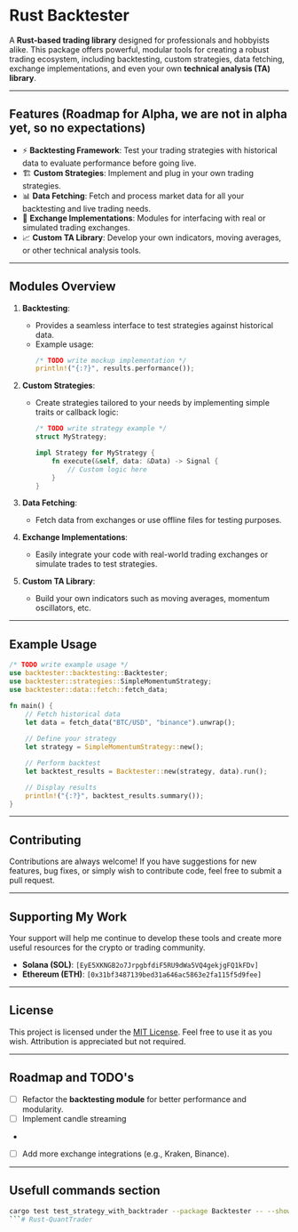 
# Rust Backtester

A **Rust-based trading library** designed for professionals and hobbyists alike. This package offers powerful, modular tools for creating a robust trading ecosystem, including backtesting, custom strategies, data fetching, exchange implementations, and even your own **technical analysis (TA) library**.

---

## Features (Roadmap for Alpha, we are not in alpha yet, so no expectations)

- ⚡ **Backtesting Framework**: Test your trading strategies with historical data to evaluate performance before going live.
- 🏗️ **Custom Strategies**: Implement and plug in your own trading strategies.
- 📊 **Data Fetching**: Fetch and process market data for all your backtesting and live trading needs.
- 🔄 **Exchange Implementations**: Modules for interfacing with real or simulated trading exchanges.
- 📈 **Custom TA Library**: Develop your own indicators, moving averages, or other technical analysis tools.

---

## Modules Overview

1. **Backtesting**:
    - Provides a seamless interface to test strategies against historical data.
    - Example usage:
      ```rust
      /* TODO write mockup implementation */
      println!("{:?}", results.performance());
      ```

2. **Custom Strategies**:
    - Create strategies tailored to your needs by implementing simple traits or callback logic:
      ```rust
      /* TODO write strategy example */
      struct MyStrategy;
      
      impl Strategy for MyStrategy {
          fn execute(&self, data: &Data) -> Signal {
              // Custom logic here
          }
      }
      ```

3. **Data Fetching**:
    - Fetch data from exchanges or use offline files for testing purposes.

4. **Exchange Implementations**:
    - Easily integrate your code with real-world trading exchanges or simulate trades to test strategies.

5. **Custom TA Library**:
    - Build your own indicators such as moving averages, momentum oscillators, etc.

---

## Example Usage

```rust
/* TODO write example usage */
use backtester::backtesting::Backtester;
use backtester::strategies::SimpleMomentumStrategy;
use backtester::data::fetch::fetch_data;

fn main() {
    // Fetch historical data
    let data = fetch_data("BTC/USD", "binance").unwrap();
    
    // Define your strategy
    let strategy = SimpleMomentumStrategy::new();

    // Perform backtest
    let backtest_results = Backtester::new(strategy, data).run();

    // Display results
    println!("{:?}", backtest_results.summary());
}
```

---

## Contributing

Contributions are always welcome! If you have suggestions for new features, bug fixes, or simply wish to contribute code, feel free to submit a pull request.

---

## Supporting My Work

Your support will help me continue to develop these tools and create more useful resources for the crypto or trading community.

- **Solana (SOL)**: `[EyE5XKNGB2o7JrpgbfdiF5RU9dWa5VQ4gekjgFQ1kFDv]`
- **Ethereum (ETH)**: `[0x31bf3487139bed31a646ac5863e2fa115f5d9fee]`

---

## License

This project is licensed under the [MIT License](LICENSE). Feel free to use it as you wish. Attribution is appreciated but not required.

---

## Roadmap and TODO's

- [ ] Refactor the **backtesting module** for better performance and modularity.
- [ ] Implement candle streaming
- 
- [ ] Add more exchange integrations (e.g., Kraken, Binance).

---
## Usefull commands section
```bash
cargo test test_strategy_with_backtrader --package Backtester -- --show-output 
```# Rust-QuantTrader
